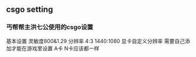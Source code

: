 ## csgo setting
### 丐帮帮主洪七公使用的csgo设置
基本设置 灵敏度800&1.29
分辨率 4:3  1440:1080
显卡自定义分辨率 需要自己添加才能在游戏里设置
A卡 N卡应该都一样
